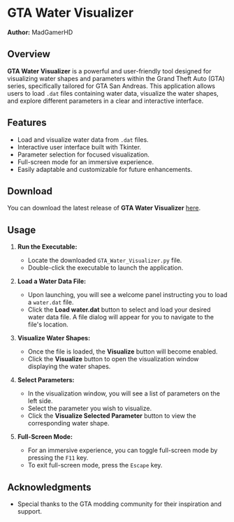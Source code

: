 # GTA Water Visualizer

**Author:** MadGamerHD

## Overview

**GTA Water Visualizer** is a powerful and user-friendly tool designed for visualizing water shapes and parameters within the Grand Theft Auto (GTA) series, specifically tailored for GTA San Andreas. This application allows users to load `.dat` files containing water data, visualize the water shapes, and explore different parameters in a clear and interactive interface.

## Features

- Load and visualize water data from `.dat` files.
- Interactive user interface built with Tkinter.
- Parameter selection for focused visualization.
- Full-screen mode for an immersive experience.
- Easily adaptable and customizable for future enhancements.

## Download

You can download the latest release of **GTA Water Visualizer** [here](https://github.com/MadGamerHD/GTA-Water-Visualizer/archive/refs/heads/main.zip).

## Usage

1. **Run the Executable:**
   - Locate the downloaded `GTA_Water_Visualizer.py` file.
   - Double-click the executable to launch the application.

2. **Load a Water Data File:**
   - Upon launching, you will see a welcome panel instructing you to load a `water.dat` file.
   - Click the **Load water.dat** button to select and load your desired water data file. A file dialog will appear for you to navigate to the file's location.

3. **Visualize Water Shapes:**
   - Once the file is loaded, the **Visualize** button will become enabled.
   - Click the **Visualize** button to open the visualization window displaying the water shapes.

4. **Select Parameters:**
   - In the visualization window, you will see a list of parameters on the left side.
   - Select the parameter you wish to visualize.
   - Click the **Visualize Selected Parameter** button to view the corresponding water shape.

5. **Full-Screen Mode:**
   - For an immersive experience, you can toggle full-screen mode by pressing the `F11` key.
   - To exit full-screen mode, press the `Escape` key.

## Acknowledgments
- Special thanks to the GTA modding community for their inspiration and support.
